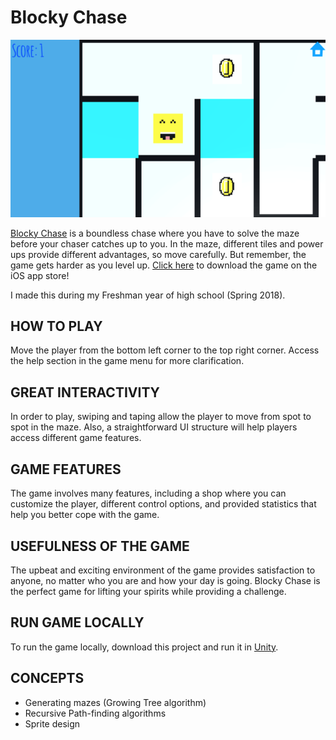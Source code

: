 # Blocky Chase

![](blockychase.png)

[Blocky Chase](https://apps.apple.com/gb/app/blocky-chase/id1404049434?ign-mpt=uo%3D2) is a boundless chase where you have to solve the maze before your chaser catches up to you. In the maze, different tiles and power ups provide different advantages, so move carefully. But remember, the game gets harder as you level up. [Click here](https://apps.apple.com/gb/app/blocky-chase/id1404049434?ign-mpt=uo%3D2) to download the game on the iOS app store!

I made this during my Freshman year of high school (Spring 2018). 

## HOW TO PLAY

Move the player from the bottom left corner to the top right corner. Access the help section in the game menu for more clarification.

## GREAT INTERACTIVITY

In order to play, swiping and taping allow the player to move from spot to spot in the maze. Also, a straightforward UI structure will help players access different game features.

## GAME FEATURES

The game involves many features, including a shop where you can customize the player, different control options, and provided statistics that help you better cope with the game.

## USEFULNESS OF THE GAME

The upbeat and exciting environment of the game provides satisfaction to anyone, no matter who you are and how your day is going. Blocky Chase is the perfect game for lifting your spirits while providing a challenge.

## RUN GAME LOCALLY

To run the game locally, download this project and run it in [Unity](https://unity.com/). 

## CONCEPTS

- Generating mazes (Growing Tree algorithm)
- Recursive Path-finding algorithms
- Sprite design

